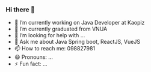 ### Hi there 👋

- 🔭 I’m currently working on Java Developer at Kaopiz
- 🌱 I’m currently graduated from VNUA 
- 🤔 I’m looking for help with ...
- 💬 Ask me about Java Spring boot, ReactJS, VueJS
- 📫 How to reach me: 098827981
- 😄 Pronouns: ...
- ⚡ Fun fact: ...
